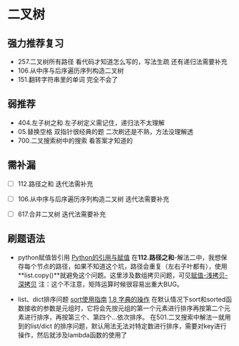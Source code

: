 # 二叉树
## 强力推荐复习
- 257.二叉树所有路径  看代码才知道怎么写的，写法生疏  还有递归法需要补充
- 106.从中序与后序遍历序列构造二叉树 
- 151.翻转字符串里的单词 完全不会了
## 弱推荐
- 404.左子树之和 左子树定义需记住，递归法不太理解  
- 05.替换空格 双指针很经典的题 二次刷还是不熟，方法没理解透
- 700.二叉搜索树中的搜索 看答案才知道的


## 需补漏
- [ ] 112.路径之和  迭代法需补充
- [ ] 106.从中序与后序遍历序列构造二叉树 迭代法需要补充
- [ ] 617.合并二叉树 迭代法需要补充


## 刷题语法
- python赋值皆引用
[Python的引用与赋值](https://www.cnblogs.com/up-zm/p/16044691.html)
在**112.路径之和**-解法二中，我想保存每个节点的路径，如果不知道这个坑，路径会重复（左右子叶都有），使用**list.copy()**就避免这个问题。这里涉及数组拷贝问题，可见[赋值-浅拷贝-深拷贝](https://blog.csdn.net/qq_24502469/article/details/104185122) 
注：这个不注意，矩阵运算时候很容易出重大BUG。

- list、dict排序问题
[sort使用指南](https://wenku.baidu.com/view/3a39e64b081c59eef8c75fbfc77da26925c5966d.html)
[1.8 字典的操作](https://python3-cookbook.readthedocs.io/zh_CN/latest/c01/p08_calculating_with_dict.html)
在默认情况下sort和sorted函数接收的参数是元组时，它将会先按元组的第一个元素进行排序再按第二个元素进行排序，再按第三个、第四个…依次排序。
在501.二叉搜索中解法一就用到的list/dict 的排序问题，默认用法无法对特定数进行排序，需要对key进行操作，然后就涉及lambda函数的使用了

